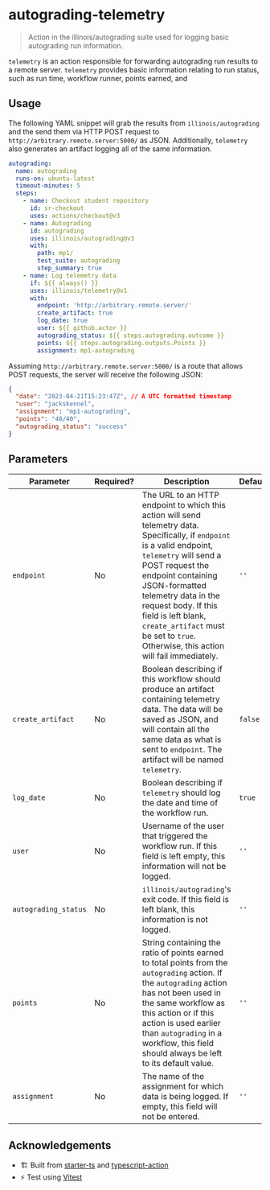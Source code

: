 # autograding-telemetry

> Action in the illinois/autograding suite used for logging basic autograding run information.

`telemetry` is an action responsible for forwarding autograding run results to a remote server. `telemetry` provides basic information relating to run status, such as run time, workflow runner, points earned, and

## Usage

The following YAML snippet will grab the results from `illinois/autograding` and the send them via HTTP POST request to `http://arbitrary.remote.server:5000/` as JSON. Additionally, `telemetry` also generates an artifact logging all of the same information.

```yaml
autograding:
  name: autograding
  runs-on: ubuntu-latest
  timeout-minutes: 5
  steps:
    - name: Checkout student repository
      id: sr-checkout
      uses: actions/checkout@v3
    - name: Autograding
      id: autograding
      uses: illinois/autograding@v3
      with:
        path: mp1/
        test_suite: autograding
        step_summary: true
    - name: Log telemetry data
      if: ${{ always() }}
      uses: illinois/telemetry@v1
      with:
        endpoint: 'http://arbitrary.remote.server/'
        create_artifact: true
        log_date: true
        user: ${{ github.actor }}
        autograding_status: ${{ steps.autograding.outcome }}
        points: ${{ steps.autograding.outputs.Points }}
        assignment: mp1-autograding
```

Assuming `http://arbitrary.remote.server:5000/` is a route that allows POST requests, the server will receive the following JSON:

```json
{
  "date": "2023-04-21T15:23:47Z", // A UTC formatted timestamp
  "user": "jackskennel",
  "assignment": "mp1-autograding",
  "points": "40/40",
  "autograding_status": "success"
}
```

## Parameters

| Parameter            | Required? | Description                                                                                                                                                                                                                                                                                                                                                     | Default |
| -------------------- | --------- | --------------------------------------------------------------------------------------------------------------------------------------------------------------------------------------------------------------------------------------------------------------------------------------------------------------------------------------------------------------- | ------- |
| `endpoint`           | No        | The URL to an HTTP endpoint to which this action will send telemetry data. Specifically, if `endpoint` is a valid endpoint, `telemetry` will send a POST request the endpoint containing JSON-formatted telemetry data in the request body. If this field is left blank, `create_artifact` must be set to `true`. Otherwise, this action will fail immediately. | `''`    |
| `create_artifact`    | No        | Boolean describing if this workflow should produce an artifact containing telemetry data. The data will be saved as JSON, and will contain all the same data as what is sent to `endpoint`. The artifact will be named `telemetry`.                                                                                                                             | `false` |
| `log_date`           | No        | Boolean describing if `telemetry` should log the date and time of the workflow run.                                                                                                                                                                                                                                                                             | `true`  |
| `user`               | No        | Username of the user that triggered the workflow run. If this field is left empty, this information will not be logged.                                                                                                                                                                                                                                         | `''`    |
| `autograding_status` | No        | `illinois/autograding`'s exit code. If this field is left blank, this information is not logged.                                                                                                                                                                                                                                                                | `''`    |
| `points`             | No        | String containing the ratio of points earned to total points from the `autograding` action. If the `autograding` action has not been used in the same workflow as this action or if this action is used earlier than `autograding` in a workflow, this field should always be left to its default value.                                                        | `''`    |
| `assignment`         | No        | The name of the assignment for which data is being logged. If empty, this field will not be entered.                                                                                                                                                                                                                                                            | `''`    |

## Acknowledgements

- 🏗 Built from [starter-ts](https://github.com/antfu/starter-ts) and [typescript-action](https://github.com/actions/typescript-action)
- ⚡️ Test using [Vitest](https://vitest.dev/)
